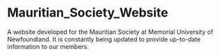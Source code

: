 # Mauritian_Society_Website
A website developed for the Mauritian Society at Memorial University of Newfoundland. It is constantly being updated to provide up-to-date information to our members.
